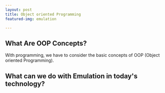 ```yaml
---
layout: post
title: Object oriented Programming
featured-img: emulation

---
```

## What Are OOP Concepts?

With programming, we have to consider the basic concepts of OOP (Object oriented Programming). 


## What can we do with Emulation in today's technology?
